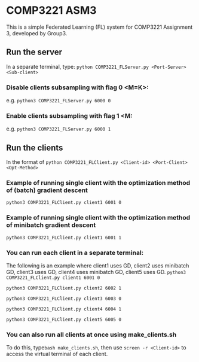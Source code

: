 # COMP3221 ASM3
This is a simple Federated Learning (FL) system for COMP3221 Assignment 3, developed by Group3.

## Run the server
In a separate terminal, type: `python COMP3221_FLServer.py <Port-Server> <Sub-client>`

### Disable clients subsampling with flag 0 <M=K>:
e.g. `python3 COMP3221_FLServer.py 6000 0`

### Enable clients subsampling with flag 1 <M<K>:
e.g. `python3 COMP3221_FLServer.py 6000 1`

## Run the clients
In the format of `python COMP3221_FLClient.py <Client-id> <Port-Client> <Opt-Method>`
### Example of running single client with the optimization method of (batch) gradient descent
`python3 COMP3221_FLClient.py client1 6001 0`
### Example of running single client with the optimization method of minibatch gradient descent
`python3 COMP3221_FLClient.py client1 6001 1`

### You can run each client in a separate terminal:
The following is an example where client1 uses GD, client2 uses minibatch GD, client3 uses GD, client4 uses minibatch GD, client5 uses GD.
`python3 COMP3221_FLClient.py client1 6001 0`

`python3 COMP3221_FLClient.py client2 6002 1`

`python3 COMP3221_FLClient.py client3 6003 0`

`python3 COMP3221_FLClient.py client4 6004 1`

`python3 COMP3221_FLClient.py client5 6005 0`

### You can also run all clients at once using make_clients.sh
To do this, type`bash make_clients.sh`,
then use `screen -r <Client-id>` to access the virtual terminal of each client.
